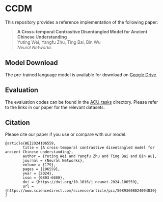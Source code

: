# CCDM

This repository provides a reference implementation of the following paper:

> **A Cross-temporal Contrastive Disentangled Model for Ancient Chinese Understanding**  
> Yuting Wei, Yangfu Zhu, Ting Bai, Bin Wu  
> *Neural Networks*

## Model Download
The pre-trained language model is available for download on [Google Drive](https://drive.google.com/file/d/1udzlxseTW2DH8M6Ydl4c68oS4LxBJSsk/view?usp=sharing).

## Evaluation
The evaluation codes can be found in the [ACU_tasks](ACU_tasks) directory. Please refer to the links in our paper for the relevant datasets.

## Citation

Please cite our paper if you use or compare with our model.
```
@article{WEI2024106559,
        title = {A cross-temporal contrastive disentangled model for ancient Chinese understanding},
        author = {Yuting Wei and Yangfu Zhu and Ting Bai and Bin Wu},
        journal = {Neural Networks},
        volume = {179},
        pages = {106559},
        year = {2024},
        issn = {0893-6080},
        doi = {https://doi.org/10.1016/j.neunet.2024.106559},
        url = {https://www.sciencedirect.com/science/article/pii/S0893608024004830}
}
```
